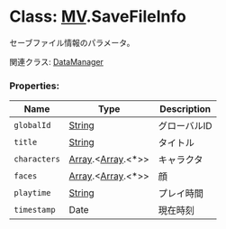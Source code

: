 # Class: [MV](MV.md).SaveFileInfo
セーブファイル情報のパラメータ。

関連クラス: [DataManager](DataManager.md)


### Properties:

| Name | Type | Description |
| --- | --- | --- |
| `globalId` | [String](String.md) | グローバルID |
| `title` | [String](String.md) | タイトル |
| `characters` | [Array](Array.md).&lt;[Array](Array.md).&lt;\*&gt;&gt; | キャラクタ |
| `faces` | [Array](Array.md).&lt;[Array](Array.md).&lt;*&gt;&gt; | 顔 |
| `playtime` | [String](String.md) |  プレイ時間 |
| `timestamp` | Date |  現在時刻 |
